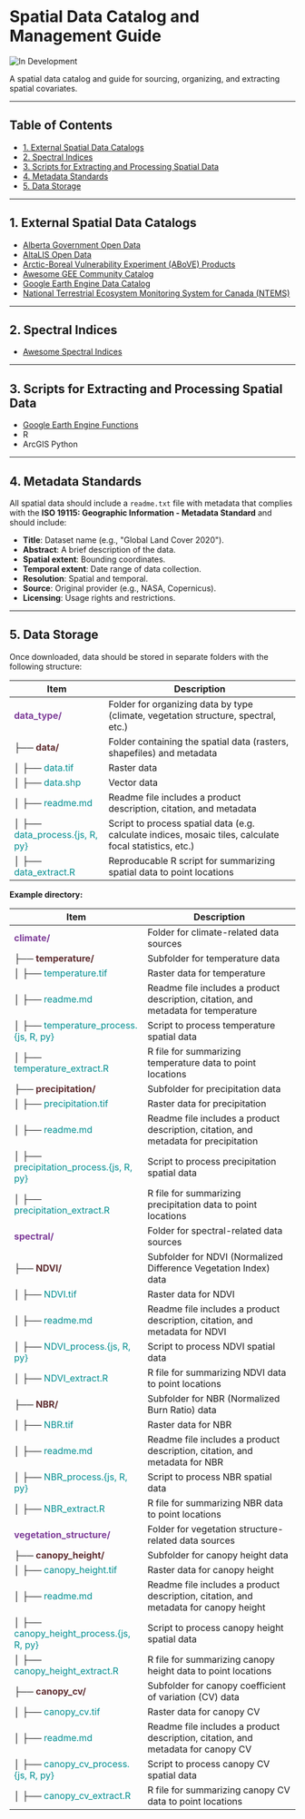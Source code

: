 # Spatial Data Catalog and Management Guide
![In Development](https://img.shields.io/badge/Status-In%20Development-yellow)

A spatial data catalog and guide for sourcing, organizing, and extracting spatial covariates.


---

## Table of Contents
- [1. External Spatial Data Catalogs](#1-external-spatial-data-catalogs)
- [2. Spectral Indices](#2-spectral-indices)
- [3. Scripts for Extracting and Processing Spatial Data](#3-scripts-for-extracting-and-processing-spatial-data)
- [4. Metadata Standards](#4-metadata-standards)
- [5. Data Storage](#5-data-storage)

---

## 1. External Spatial Data Catalogs

- [Alberta Government Open Data](https://open.alberta.ca/opendata)
- [AltaLIS Open Data](https://www.altalis.com/)
- [Arctic-Boreal Vulnerability Experiment (ABoVE) Products](https://daac.ornl.gov/cgi-bin/dataset_lister.pl?p=34)
- [Awesome GEE Community Catalog](https://developers.google.com/earth-engine/datasets)
- [Google Earth Engine Data Catalog](https://developers.google.com/earth-engine/datasets)
- [National Terrestrial Ecosystem Monitoring System for Canada (NTEMS)](https://opendata.nfis.org/mapserver/nfis-change_eng.html)

---

## 2. Spectral Indices

- [Awesome Spectral Indices](https://github.com/awesome-spectral-indices/awesome-spectral-indices?tab=readme-ov-file)

---

## 3. Scripts for Extracting and Processing Spatial Data

- [Google Earth Engine Functions](https://github.com/bgcasey/google_earth_engine_functions)
- R
- ArcGIS Python

---

## 4. Metadata Standards

All spatial data should include a `readme.txt` file with metadata that complies with the **ISO 19115: Geographic Information - Metadata Standard** and should include:

- **Title**: Dataset name (e.g., "Global Land Cover 2020").
- **Abstract**: A brief description of the data.
- **Spatial extent**: Bounding coordinates.
- **Temporal extent**: Date range of data collection.
- **Resolution**: Spatial and temporal.
- **Source**: Original provider (e.g., NASA, Copernicus).
- **Licensing**: Usage rights and restrictions.

---

## 5. Data Storage

Once downloaded, data should be stored in separate folders with the following structure:


| **Item**                                                              | **Description**                                                                                         |
| --------------------------------------------------------------------- | ------------------------------------------------------------------------------------------------------- |
| <span style="color:#7D3C98">**data_type/**</span>                     | Folder for organizing data by type (climate, vegetation structure, spectral, etc.)                      |
| ├── <span style="color:#5E2D30FF">**data/**</span>                    | Folder containing the spatial data (rasters, shapefiles) and metadata                                   |
| │   ├── <span style="color:#008E90FF">data.tif</span>                 | Raster data                                                                                             |
| │   ├── <span style="color:#008E90FF">data.shp</span>                 | Vector data                                                                                             |
| │   ├── <span style="color:#008E90FF">readme.md</span>                | Readme file includes a product description, citation, and metadata                                      |
| │   ├── <span style="color:#008E90FF">data_process.{js, R, py}</span> | Script to process spatial data (e.g. calculate indices, mosaic tiles, calculate focal statistics, etc.) |
| │   ├── <span style="color:#008E90FF">data_extract.R</span>           | Reproducable R script for summarizing spatial data to point locations                                                  |


**Example directory:**


| **Item**                                                                       | **Description**                                                                      |
| ------------------------------------------------------------------------------ | ------------------------------------------------------------------------------------ |
| <span style="color:#7D3C98">**climate/**</span>                                | Folder for climate-related data sources                                              |
| ├── <span style="color:#5E2D30FF">**temperature/**</span>                      | Subfolder for temperature data                                                       |
| │   ├── <span style="color:#008E90FF">temperature.tif</span>                   | Raster data for temperature                                                          |
| │   ├── <span style="color:#008E90FF">readme.md</span>                         | Readme file includes a product description, citation, and metadata for temperature   |
| │   ├── <span style="color:#008E90FF">temperature_process.{js, R, py}</span>   | Script to process temperature spatial data                                           |
| │   ├── <span style="color:#008E90FF">temperature_extract.R</span>             | R file for summarizing temperature data to point locations                           |
| ├── <span style="color:#5E2D30FF">**precipitation/**</span>                    | Subfolder for precipitation data                                                     |
| │   ├── <span style="color:#008E90FF">precipitation.tif</span>                 | Raster data for precipitation                                                        |
| │   ├── <span style="color:#008E90FF">readme.md</span>                         | Readme file includes a product description, citation, and metadata for precipitation |
| │   ├── <span style="color:#008E90FF">precipitation_process.{js, R, py}</span> | Script to process precipitation spatial data                                         |
| │   ├── <span style="color:#008E90FF">precipitation_extract.R</span>           | R file for summarizing precipitation data to point locations                         |
| <span style="color:#7D3C98">**spectral/**</span>                               | Folder for spectral-related data sources                                             |
| ├── <span style="color:#5E2D30FF">**NDVI/**</span>                             | Subfolder for NDVI (Normalized Difference Vegetation Index) data                     |
| │   ├── <span style="color:#008E90FF">NDVI.tif</span>                          | Raster data for NDVI                                                                 |
| │   ├── <span style="color:#008E90FF">readme.md</span>                         | Readme file includes a product description, citation, and metadata for NDVI          |
| │   ├── <span style="color:#008E90FF">NDVI_process.{js, R, py}</span>          | Script to process NDVI spatial data                                                  |
| │   ├── <span style="color:#008E90FF">NDVI_extract.R</span>                    | R file for summarizing NDVI data to point locations                                  |
| ├── <span style="color:#5E2D30FF">**NBR/**</span>                              | Subfolder for NBR (Normalized Burn Ratio) data                                       |
| │   ├── <span style="color:#008E90FF">NBR.tif</span>                           | Raster data for NBR                                                                  |
| │   ├── <span style="color:#008E90FF">readme.md</span>                         | Readme file includes a product description, citation, and metadata for NBR           |
| │   ├── <span style="color:#008E90FF">NBR_process.{js, R, py}</span>           | Script to process NBR spatial data                                                   |
| │   ├── <span style="color:#008E90FF">NBR_extract.R</span>                     | R file for summarizing NBR data to point locations                                   |
| <span style="color:#7D3C98">**vegetation_structure/**</span>                   | Folder for vegetation structure-related data sources                                 |
| ├── <span style="color:#5E2D30FF">**canopy_height/**</span>                    | Subfolder for canopy height data                                                     |
| │   ├── <span style="color:#008E90FF">canopy_height.tif</span>                 | Raster data for canopy height                                                        |
| │   ├── <span style="color:#008E90FF">readme.md</span>                         | Readme file includes a product description, citation, and metadata for canopy height |
| │   ├── <span style="color:#008E90FF">canopy_height_process.{js, R, py}</span> | Script to process canopy height spatial data                                         |
| │   ├── <span style="color:#008E90FF">canopy_height_extract.R</span>           | R file for summarizing canopy height data to point locations                         |
| ├── <span style="color:#5E2D30FF">**canopy_cv/**</span>                        | Subfolder for canopy coefficient of variation (CV) data                              |
| │   ├── <span style="color:#008E90FF">canopy_cv.tif</span>                     | Raster data for canopy CV                                                            |
| │   ├── <span style="color:#008E90FF">readme.md</span>                         | Readme file includes a product description, citation, and metadata for canopy CV     |
| │   ├── <span style="color:#008E90FF">canopy_cv_process.{js, R, py}</span>     | Script to process canopy CV spatial data                                             |
| │   ├── <span style="color:#008E90FF">canopy_cv_extract.R</span>               | R file for summarizing canopy CV data to point locations                             |


